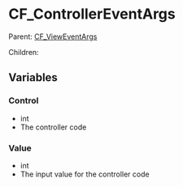 # CF_ControllerEventArgs

Parent: [CF_ViewEventArgs](docs/Events/CF_ViewEventArgs.md)

Children:

## Variables

### Control

- int
- The controller code

### Value

- int
- The input value for the controller code